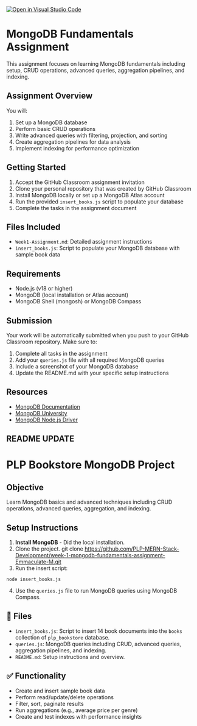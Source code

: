 [![Open in Visual Studio Code](https://classroom.github.com/assets/open-in-vscode-2e0aaae1b6195c2367325f4f02e2d04e9abb55f0b24a779b69b11b9e10269abc.svg)](https://classroom.github.com/online_ide?assignment_repo_id=19707315&assignment_repo_type=AssignmentRepo)
# MongoDB Fundamentals Assignment

This assignment focuses on learning MongoDB fundamentals including setup, CRUD operations, advanced queries, aggregation pipelines, and indexing.

## Assignment Overview

You will:
1. Set up a MongoDB database
2. Perform basic CRUD operations
3. Write advanced queries with filtering, projection, and sorting
4. Create aggregation pipelines for data analysis
5. Implement indexing for performance optimization

## Getting Started

1. Accept the GitHub Classroom assignment invitation
2. Clone your personal repository that was created by GitHub Classroom
3. Install MongoDB locally or set up a MongoDB Atlas account
4. Run the provided `insert_books.js` script to populate your database
5. Complete the tasks in the assignment document

## Files Included

- `Week1-Assignment.md`: Detailed assignment instructions
- `insert_books.js`: Script to populate your MongoDB database with sample book data

## Requirements

- Node.js (v18 or higher)
- MongoDB (local installation or Atlas account)
- MongoDB Shell (mongosh) or MongoDB Compass

## Submission

Your work will be automatically submitted when you push to your GitHub Classroom repository. Make sure to:

1. Complete all tasks in the assignment
2. Add your `queries.js` file with all required MongoDB queries
3. Include a screenshot of your MongoDB database
4. Update the README.md with your specific setup instructions

## Resources

- [MongoDB Documentation](https://docs.mongodb.com/)
- [MongoDB University](https://university.mongodb.com/)
- [MongoDB Node.js Driver](https://mongodb.github.io/node-mongodb-native/) 


## README UPDATE


# PLP Bookstore MongoDB Project

## Objective
Learn MongoDB basics and advanced techniques including CRUD operations, advanced queries, aggregation, and indexing.

## Setup Instructions

1. **Install MongoDB** - Did the local installation. 
2. Clone the project. git clone https://github.com/PLP-MERN-Stack-Development/week-1-mongodb-fundamentals-assignment-Emmaculate-M.git
3. Run the insert script:

```
node insert_books.js
```

4. Use the `queries.js` file to run MongoDB queries using MongoDB Compass.

## 📂 Files

- `insert_books.js`: Script to insert 14 book documents into the `books` collection of `plp_bookstore` database.
- `queries.js`: MongoDB queries including CRUD, advanced queries, aggregation pipelines, and indexing.
- `README.md`: Setup instructions and overview.

## ✅ Functionality

- Create and insert sample book data
- Perform read/update/delete operations
- Filter, sort, paginate results
- Run aggregations (e.g., average price per genre)
- Create and test indexes with performance insights
